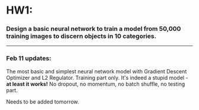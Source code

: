 # HW1: 

### Design a basic neural network to train a model from 50,000 training images to discern objects in 10 categories.  
---
### Feb 11 updates:  
The most basic and simplest neural network model with Gradient Descent Optimizer and L2 Regulator. Training part only. It's indeed a stupid model - __at least it works!__ No dropout, no momentum, no batch shuffle, no testing part.

Needs to be added tomorrow.
